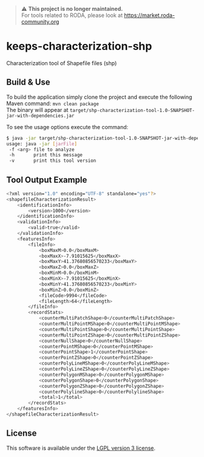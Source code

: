 > :warning: **This project is no longer maintained.**  
> For tools related to RODA, please look at https://market.roda-community.org

keeps-characterization-shp
===============================

Characterization tool of Shapefile files (shp)

## Build & Use

To build the application simply clone the project and execute the following Maven command: `mvn clean package`  
The binary will appear at `target/shp-characterization-tool-1.0-SNAPSHOT-jar-with-dependencies.jar`

To see the usage options execute the command:

```bash
$ java -jar target/shp-characterization-tool-1.0-SNAPSHOT-jar-with-dependencies.jar -h
usage: java -jar [jarFile]
 -f <arg> file to analyze
 -h       print this message
 -v       print this tool version
```

## Tool Output Example
```bash
<?xml version="1.0" encoding="UTF-8" standalone="yes"?>
<shapefileCharacterizationResult>
    <identificationInfo>
        <version>1000</version>
    </identificationInfo>
    <validationInfo>
        <valid>true</valid>
    </validationInfo>
    <featuresInfo>
        <fileInfo>
            <boxMaxM>0.0</boxMaxM>
            <boxMaxX>-7.91015625</boxMaxX>
            <boxMaxY>41.37680856570233</boxMaxY>
            <boxMaxZ>0.0</boxMaxZ>
            <boxMinM>0.0</boxMinM>
            <boxMinX>-7.91015625</boxMinX>
            <boxMinY>41.37680856570233</boxMinY>
            <boxMinZ>0.0</boxMinZ>
            <fileCode>9994</fileCode>
            <fileLength>64</fileLength>
        </fileInfo>
        <recordStats>
            <counterMultiPatchShape>0</counterMultiPatchShape>
            <counterMultiPointMShape>0</counterMultiPointMShape>
            <counterMultiPointShape>0</counterMultiPointShape>
            <counterMultiPointZShape>0</counterMultiPointZShape>
            <counterNullShape>0</counterNullShape>
            <counterPointMShape>0</counterPointMShape>
            <counterPointShape>1</counterPointShape>
            <counterPointZShape>0</counterPointZShape>
            <counterPolyLineMShape>0</counterPolyLineMShape>
            <counterPolyLineZShape>0</counterPolyLineZShape>
            <counterPolygonMShape>0</counterPolygonMShape>
            <counterPolygonShape>0</counterPolygonShape>
            <counterPolygonZShape>0</counterPolygonZShape>
            <counterPolylineShape>0</counterPolylineShape>
            <total>1</total>
        </recordStats>
    </featuresInfo>
</shapefileCharacterizationResult>
```

## License

This software is available under the [LGPL version 3 license](LICENSE).


